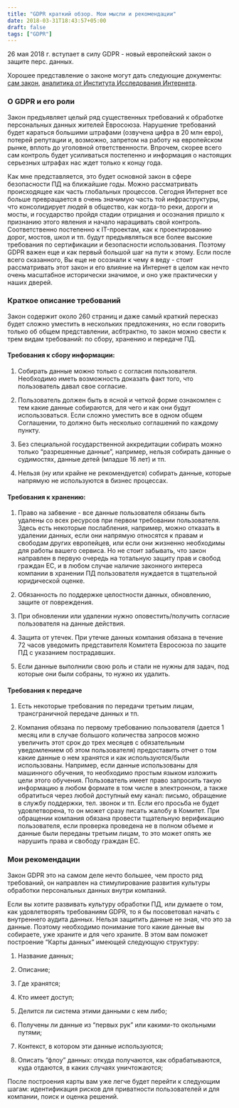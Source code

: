 ```yaml
---
title: "GDPR краткий обзор. Мои мысли и рекомендации"
date: 2018-03-31T18:43:57+05:00
draft: false
tags: ["GDPR"]
---
```


26 мая 2018 г. вступает в силу GDPR - новый европейский закон о защите перс. данных.
 
Хорошее представление о законе могут дать следующие документы: <a href="GDPR.pdf">сам закон</a>, <a href="docs/ST_5419_2016_REV_1_EN.pdf">аналитика от Института Исследования Интернета</a>.

### О GDPR и его роли

Закон  предъявляет целый ряд существенных требований к обработке персональных данных жителей Евросоюза.
Нарушение требований будет караться большими штрафами (озвучена цифра в 20 млн евро), потерей репутации и, возможно, запретом на работу на европейском рынке, вплоть до уголовной ответственности.
Впрочем, скорее всего сам контроль будет усиливаться постепенно и информация о настоящих серьезных штрафах нас ждет только к концу года. 

Как мне представляется, это будет основной закон в сфере безопасности ПД на ближайшие годы. 
Можно рассматривать происходящее как часть глобальных процессов.
Сегодня Интернет все больше превращается в очень значимую часть той инфраструктуры, что консолидирует людей в общество, как когда-то реки, дороги и мосты, и государство пройдя стадии отрицания и осознания пришло к признанию этого явления и начало наращивать свой контроль. 
Соответственно постепенно к IT-проектам, как к проектированию дорог, мостов, школ и тп. будут предъявляться все более высокие требования по сертификации и безопасности использования. 
Поэтому GDPR важен еще и как первый большой шаг на пути к этому. 
Если после всего сказанного, Вы еще не осознали к чему я веду - стоит рассматривать этот закон и его влияние на Интернет в целом как нечто очень масштабное исторически значимое, и оно уже практически у наших дверей. 

### Краткое описание требований

Закон содержит около 260 страниц и даже самый краткий пересказ будет сложно уместить в нескольких предложениях, но если говорить только об общем представлении, асбтрактно, то закон можно свести к трем видам требований: по сбору, хранению и передаче ПД.

#### Требования к сбору информации:

1. Собирать данные можно только с согласия пользователя. Необходимо иметь возможность доказать факт того, что пользователь давал свое согласие.

2. Пользователь должен быть в ясной и четкой форме ознакомлен с тем какие данные собираются, для чего и как они будут использоваться. 
Если сложно уместить все в одном общем Соглашении, то должно быть несколько соглашений по каждому пункту.

3. Без специальной государственной аккредитации собирать можно только “разрешенные данные”, например, нельзя собирать данные о судимостях, данные  детей (младше 16 лет) и тп.

4. Нельзя (ну или крайне не рекомендуется) собирать данные, которые напрямую не используются в бизнес процессах.


#### Требования к хранению:

1. Право на забвение - все данные пользователя обязаны быть удалены со всех ресурсов при первом требовании пользователя. 
Здесь есть некоторые послабления, например, можно отказать в удалении данных, если они напрямую относятся к правам и свободам других европейцев, или если они жизненно необходимы для работы вашего сервиса. 
Но не стоит забывать, что закон направлен в первую очередь на тотальную защиту прав и свобод граждан ЕС, и в любом случае наличие законного интереса компании в хранении ПД пользователя нуждается в тщательной юридической оценке.

2. Обязанность по поддержке целостности данных, обновлению, защите от повреждения. 

3. При обновлении или удалении нужно оповестить/получить согласие пользователя на данные действия.

4. Защита от утечек. При утечке данных компания обязана в течение 72 часов уведомить представителя Комитета Евросоюза по защите ПД с указанием пострадавших.

5. Если данные выполнили свою роль и стали не нужны для задач, под которые они были собраны, то нужно их удалить.


#### Требования к передаче

1. Есть некоторые требования по передачи третьим лицам, трансграничной передаче данных и тп.

2. Компания обязана по первому требованию пользователя (дается 1 месяц или в случае большого количества запросов можно увеличить этот срок до трех месяцев с обязательным уведомлением об этом пользователя) предоставить отчет о том какие данные о нем хранятся и как используются/были использованы. 
Например, если данные использованы для машинного обучения, то необходимо простым языком изложить цели этого обучения. 
Пользователь имеет право запросить такую информацию в любом формате в том числе в электронном, а также обратиться через любой доступный ему канал: письмо, обращение в службу поддержки, тел. звонок и тп. 
Если его просьба не будет удовлетворена, то он может сразу писать жалобу в Комитет. 
При обращении компания обязана провести тщательную верификацию пользователя, если проверка проведена не в полном объеме и данные были переданы третьим лицам, то это может опять же нарушить права и свободу граждан ЕС. 



### Мои рекомендации

Закон GDPR это на самом деле нечто большее, чем просто ряд требований, он направлен на стимулирование развития культуры обработки персональных данных внутри компаний. 

Если вы хотите развивать культуру обработки ПД, или думаете о том, как удовлетворять требованиям GDPR, то я бы посоветовал начать с внутреннего аудита данных.
Нельзя защитить данные не зная, что это за данные. 
Поэтому необходимо понимание того какие данные вы собираете, уже храните и для чего храните. 
В этом вам поможет построение “Карты данных” имеющей следующую структуру: 

1. Название данных;

2. Описание;

3. Где хранятся;

4. Кто имеет доступ;

5. Делится ли система этими данными с кем либо;

6. Получены ли данные из “первых рук” или какими-то окольными путями;

7. Контекст, в котором эти данные используются;

8. Описать “флоу” данных: откуда получаются, как обрабатываются, куда отдаются, в каких случаях уничтожаются;


После построения карты вам уже легче будет перейти к следующим шагам: идентификация рисков для приватности пользователей и для компании, поиск и оценка решений.
